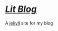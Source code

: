 # ***[Lit Blog](https://blog.litritt.com)***

A [jekyll](https://github.com/jekyll/jekyll) site for my blog
